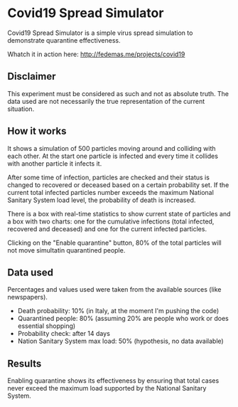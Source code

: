 # Covid19 Spread Simulator

Covid19 Spread Simulator is a simple virus spread simulation to demonstrate quarantine effectiveness.

Whatch it in action here: http://fedemas.me/projects/covid19

## Disclaimer

This experiment must be considered as such and not as absolute truth.
The data used are not necessarily the true representation of the current situation.

## How it works

It shows a simulation of 500 particles moving around and colliding with each other. 
At the start one particle is infected and every time it collides with another particle it infects it.

After some time of infection, particles are checked and their status is changed to recovered or deceased based on a certain probability set.
If the current total infected particles number exceeds the maximum National Sanitary System load level, the probability of death is increased.

There is a box with real-time statistics to show current state of particles and a box with two charts: one for the cumulative infections (total infected, recovered and deceased) and one for the current infected particles.

Clicking on the "Enable quarantine" button, 80% of the total particles will not move simultatin quarantined people.

## Data used

Percentages and values used were taken from the available sources (like newspapers).

* Death probability: 10% (in Italy, at the moment I'm pushing the code)
* Quarantined people: 80% (assuming 20% are people who work or does essential shopping)
* Probability check: after 14 days
* Nation Sanitary System max load: 50% (hypothesis, no data available)

## Results

Enabling quarantine shows its effectiveness by ensuring that total cases never exceed the maximum load supported by the National Sanitary System.
